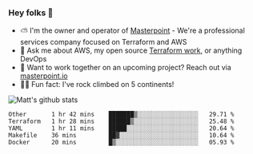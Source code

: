 

### Hey folks 👋

- ⛅️ I'm the owner and operator of [Masterpoint](https://masterpoint.io) - We're a professional services company focused on Terraform and AWS
- 💬 Ask me about AWS, my open source [Terraform work](https://github.com/masterpointio?q=terraform&type=&language=hcl), or anything DevOps
- 🔨 Want to work together on an upcoming project? Reach out via [masterpoint.io](https://masterpoint.io)
- 🧗‍♂️ Fun fact: I've rock climbed on 5 continents! 


![Matt's github stats](https://github-readme-stats.vercel.app/api?username=Gowiem&count_private=true&theme=cobalt&show_icons=true)

<!--START_SECTION:waka-->
```text
Other       1 hr 42 mins    ███████▒░░░░░░░░░░░░░░░░░   29.71 % 
Terraform   1 hr 28 mins    ██████▒░░░░░░░░░░░░░░░░░░   25.48 % 
YAML        1 hr 11 mins    █████░░░░░░░░░░░░░░░░░░░░   20.64 % 
Makefile    36 mins         ██▓░░░░░░░░░░░░░░░░░░░░░░   10.64 % 
Docker      20 mins         █▒░░░░░░░░░░░░░░░░░░░░░░░   05.93 % 
```
<!--END_SECTION:waka-->

